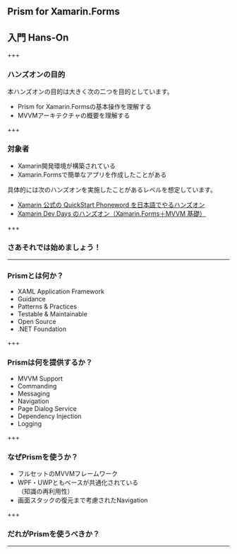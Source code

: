## Prism for Xamarin.Forms
## 入門 Hans-On

+++

### ハンズオンの目的  

本ハンズオンの目的は大きく次の二つを目的としています。  

* Prism for Xamarin.Formsの基本操作を理解する  
* MVVMアーキテクチャの概要を理解する  

+++

### 対象者  

* Xamarin開発環境が構築されている  
* Xamarin.Formsで簡単なアプリを作成したことがある  

具体的には次のハンズオンを実施したことがあるレベルを想定しています。  
* [Xamarin 公式の QuickStart Phoneword を日本語でやるハンズオン](https://github.com/ytabuchi/XamarinHOL)
* [Xamarin Dev Days のハンズオン（Xamarin.Forms＋MVVM 基礎）](https://github.com/chomado/xamarin-dev-doc/)

+++ 

### さあそれでは始めましょう！

---


### Prismとは何か？

* XAML Application Framework  
* Guidance  
* Patterns & Practices  
* Testable & Maintainable  
* Open Source  
* .NET Foundation  

+++


### Prismは何を提供するか？

* MVVM Support
* Commanding
* Messaging
* Navigation
* Page Dialog Service
* Dependency Injection
* Logging

+++

### なぜPrismを使うか？  

* フルセットのMVVMフレームワーク  
* WPF・UWPともベースが共通化されている  
（知識の再利用性）  
* 画面スタックの復元まで考慮されたNavigation

+++

### だれがPrismを使うべきか？  

---
## 